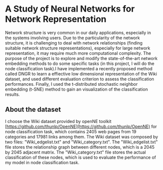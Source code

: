 # A Study of Neural Networks for Network Representation
Network structure is very common in our daily applications, especially in the systems involving users. Due to the particularity of the network structure, it is challenging to deal with network relationships (finding suitable network structure representations), especially for large network representation, it may require much more computational complexity. The purpose of the project is to explore and modify the state-of-the-art network embedding methods to do some specific tasks (in this project, I will do the node classification task).I have implemented a recently proposed method called DNGR to learn a effiective low dimensional representation of the Wiki dataset, and used different evaluation criterion to assess the classification performances. Finally, I used the t-distributed stochastic neighbor embedding (t-SNE) method to gain an visualization of the classification results. 

## About the dataset
I choose the Wiki dataset provided by openNE toolkit [https://github.com/thunlp/OpenNE](https://github.com/thunlp/OpenNE) for node classification task, which contains 2405 web pages from 19 categories and 17981 links among them. The Wiki dataset was composed by two files: "Wiki_edgelist.txt" and "Wiki_category.txt". The "Wiki_edgelist.txt" file stores the relationship graph between different nodes, which is a 2045 by 2045 adjacent matrix. The "Wiki_category.txt" file stores the actual classification of these nodes, which is used to evaluate the performance of my model in node classification task.
